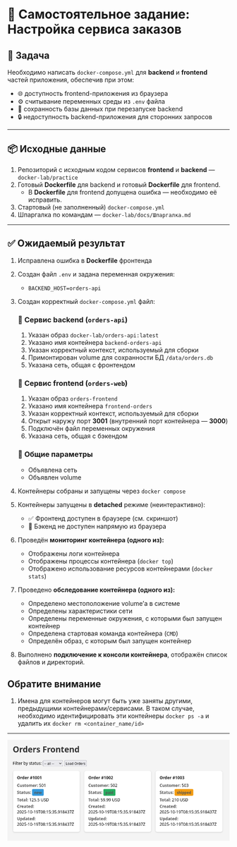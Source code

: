 # 🧩 Самостоятельное задание: Настройка сервиса заказов

## 🎯 Задача

Необходимо написать `docker-compose.yml` для **backend** и **frontend** частей приложения, обеспечив при этом:

- 🌐 доступность frontend-приложения из браузера
- ⚙️ считывание переменных среды из `.env` файла
- 💾 сохранность базы данных при перезапуске backend
- 🔒 недоступность backend-приложения для сторонних запросов

---

## 📦 Исходные данные

1. Репозиторий с исходным кодом сервисов **frontend** и **backend** — `docker-lab/practice`
2. Готовый **Dockerfile** для backend и готовый **Dockerfile** для frontend.
   - В **Dockerfile** для frontend допущена ошибка — необходимо её исправить.
3. Стартовый (не заполненный) `docker-compose.yml`
4. Шпаргалка по командам — `docker-lab/docs/Шпаргалка.md`

---

## ✅ Ожидаемый результат

1. Исправлена ошибка в **Dockerfile** фронтенда
2. Создан файл `.env` и задана переменная окружения:
   - `BACKEND_HOST=orders-api`
3. Создан корректный `docker-compose.yml` файл:

   ### 🔹 Сервис backend (`orders-api`)

   1. Указан образ `docker-lab/orders-api:latest`
   2. Указано имя контейнера `backend-orders-api`
   3. Указан корректный контекст, используемый для сборки
   4. Примонтирован volume для сохранности БД `/data/orders.db`
   5. Указана сеть, общая с фронтендом

   ### 🔹 Сервис frontend (`orders-web`)

   1. Указан образ `orders-frontend`
   2. Указано имя контейнера `frontend-orders`
   3. Указан корректный контекст, используемый для сборки
   4. Открыт наружу порт **3001** (внутренний порт контейнера — **3000**)
   5. Подключён файл переменных окружения
   6. Указана сеть, общая с бэкендом

   ### 🔹 Общие параметры

   - Объявлена сеть
   - Объявлен volume

4. Контейнеры собраны и запущены через `docker compose`
5. Контейнеры запущены в **detached** режиме (неинтерактивно):

   - ✅ Фронтенд доступен в браузере (см. скриншот)
   - 🚫 Бэкенд не доступен напрямую из браузера

6. Проведён **мониторинг контейнера (одного из):**

   - Отображены логи контейнера
   - Отображены процессы контейнера (`docker top`)
   - Отображено использование ресурсов контейнерами (`docker stats`)

7. Проведено **обследование контейнера (одного из):**

   - Определено местоположение volume’а в системе
   - Определены характеристики сети
   - Определены переменные окружения, с которыми был запущен контейнер
   - Определена стартовая команда контейнера (`CMD`)
   - Определён образ, с которым был запущен контейнер

8. Выполнено **подключение к консоли контейнера**, отображён список файлов и директорий.

## Обратите внимание

1. Имена для контейнеров могут быть уже заняты другими, предыдущими контейнерами/сервисами. В таком случае, необходимо идентифицировать эти контейнеры `docker ps -a` и удалить их `docker rm <container_name/id>`

---

![](images/screenshot_19102025_111553.jpg)
